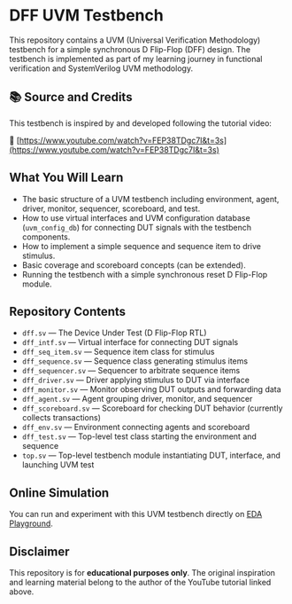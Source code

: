 # DFF UVM Testbench

This repository contains a UVM (Universal Verification Methodology) testbench for a simple synchronous D Flip-Flop (DFF) design. The testbench is implemented as part of my learning journey in functional verification and SystemVerilog UVM methodology.

## 📚 Source and Credits

This testbench is inspired by and developed following the tutorial video:

🔗 [https://www.youtube.com/watch?v=FEP38TDgc7I&t=3s](https://www.youtube.com/watch?v=FEP38TDgc7I&t=3s)

## What You Will Learn

- The basic structure of a UVM testbench including environment, agent, driver, monitor, sequencer, scoreboard, and test.
- How to use virtual interfaces and UVM configuration database (`uvm_config_db`) for connecting DUT signals with the testbench components.
- How to implement a simple sequence and sequence item to drive stimulus.
- Basic coverage and scoreboard concepts (can be extended).
- Running the testbench with a simple synchronous reset D Flip-Flop module.

## Repository Contents

- `dff.sv` — The Device Under Test (D Flip-Flop RTL)
- `dff_intf.sv` — Virtual interface for connecting DUT signals
- `dff_seq_item.sv` — Sequence item class for stimulus
- `dff_sequence.sv` — Sequence class generating stimulus items
- `dff_sequencer.sv` — Sequencer to arbitrate sequence items
- `dff_driver.sv` — Driver applying stimulus to DUT via interface
- `dff_monitor.sv` — Monitor observing DUT outputs and forwarding data
- `dff_agent.sv` — Agent grouping driver, monitor, and sequencer
- `dff_scoreboard.sv` — Scoreboard for checking DUT behavior (currently collects transactions)
- `dff_env.sv` — Environment connecting agents and scoreboard
- `dff_test.sv` — Top-level test class starting the environment and sequence
- `top.sv` — Top-level testbench module instantiating DUT, interface, and launching UVM test

## Online Simulation

You can run and experiment with this UVM testbench directly on [EDA Playground](https://edaplayground.com/x/rrKa).

## Disclaimer

This repository is for **educational purposes only**. The original inspiration and learning material belong to the author of the YouTube tutorial linked above.
